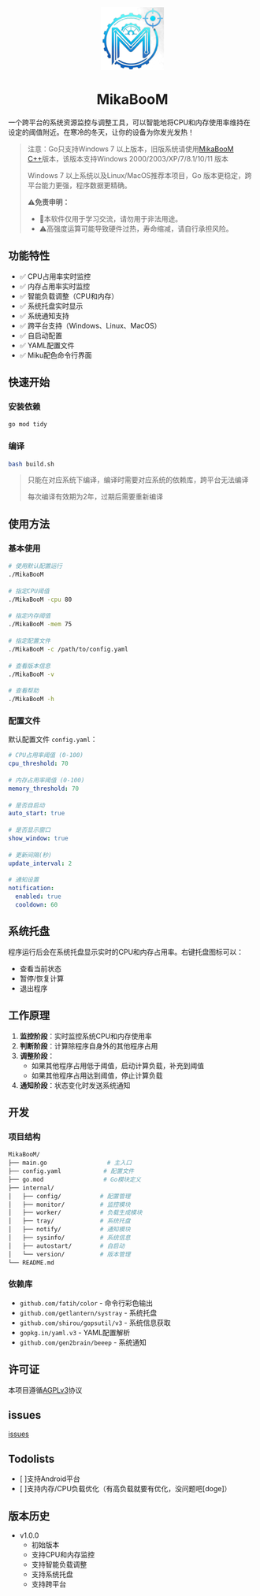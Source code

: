 <div align="center"> 
<img src="./src/icon.png" width="128" height="128" alt="MikaBooM">
<h1>MikaBooM</h1>
</div>

一个跨平台的系统资源监控与调整工具，可以智能地将CPU和内存使用率维持在设定的阈值附近。在寒冷的冬天，让你的设备为你发光发热！

> 注意：Go只支持Windows 7 以上版本，旧版系统请使用[MikaBooM C++](https://github.com/MakotoArai-CN/MikaBooM_CPP)版本，该版本支持Windows 2000/2003/XP/7/8.1/10/11 版本
>
> Windows 7 以上系统以及Linux/MacOS推荐本项目，Go 版本更稳定，跨平台能力更强，程序数据更精确。
>
> **⚠免责申明：**
>
> - 🚫本软件仅用于学习交流，请勿用于非法用途。
> - ⚠高强度运算可能导致硬件过热，寿命缩减，请自行承担风险。

## 功能特性

- ✅ CPU占用率实时监控
- ✅ 内存占用率实时监控
- ✅ 智能负载调整（CPU和内存）
- ✅ 系统托盘实时显示
- ✅ 系统通知支持
- ✅ 跨平台支持（Windows、Linux、MacOS）
- ✅ 自启动配置
- ✅ YAML配置文件
- ✅ Miku配色命令行界面

## 快速开始

### 安装依赖

```bash
go mod tidy
```

### 编译

```bash
bash build.sh
```

> 只能在对应系统下编译，编译时需要对应系统的依赖库，跨平台无法编译
>
> 每次编译有效期为2年，过期后需要重新编译

## 使用方法

### 基本使用

```bash
# 使用默认配置运行
./MikaBooM

# 指定CPU阈值
./MikaBooM -cpu 80

# 指定内存阈值
./MikaBooM -mem 75

# 指定配置文件
./MikaBooM -c /path/to/config.yaml

# 查看版本信息
./MikaBooM -v

# 查看帮助
./MikaBooM -h
```

### 配置文件

默认配置文件 `config.yaml`：

```yaml
# CPU占用率阈值 (0-100)
cpu_threshold: 70

# 内存占用率阈值 (0-100)
memory_threshold: 70

# 是否自启动
auto_start: true

# 是否显示窗口
show_window: true

# 更新间隔(秒)
update_interval: 2

# 通知设置
notification:
  enabled: true
  cooldown: 60
```

## 系统托盘

程序运行后会在系统托盘显示实时的CPU和内存占用率。右键托盘图标可以：

- 查看当前状态
- 暂停/恢复计算
- 退出程序

## 工作原理

1. **监控阶段**：实时监控系统CPU和内存使用率
2. **判断阶段**：计算除程序自身外的其他程序占用
3. **调整阶段**：
   - 如果其他程序占用低于阈值，启动计算负载，补充到阈值
   - 如果其他程序占用达到阈值，停止计算负载
4. **通知阶段**：状态变化时发送系统通知

## 开发

### 项目结构

```bash
MikaBooM/
├── main.go                 # 主入口
├── config.yaml            # 配置文件
├── go.mod                 # Go模块定义
├── internal/
│   ├── config/           # 配置管理
│   ├── monitor/          # 监控模块
│   ├── worker/           # 负载生成模块
│   ├── tray/             # 系统托盘
│   ├── notify/           # 通知模块
│   ├── sysinfo/          # 系统信息
│   ├── autostart/        # 自启动
│   └── version/          # 版本管理
└── README.md
```

### 依赖库

- `github.com/fatih/color` - 命令行彩色输出
- `github.com/getlantern/systray` - 系统托盘
- `github.com/shirou/gopsutil/v3` - 系统信息获取
- `gopkg.in/yaml.v3` - YAML配置解析
- `github.com/gen2brain/beeep` - 系统通知

## 许可证

本项目遵循[AGPLv3](LICENSE)协议

## issues

[issues](https://github.com/MikaBooM/MikaBooM/issues)

## Todolists

- [ ]支持Android平台
- [ ]支持内存/CPU负载优化（有高负载就要有优化，没问题吧[doge]）

## 版本历史

- v1.0.0
  - 初始版本
  - 支持CPU和内存监控
  - 支持智能负载调整
  - 支持系统托盘
  - 支持跨平台
